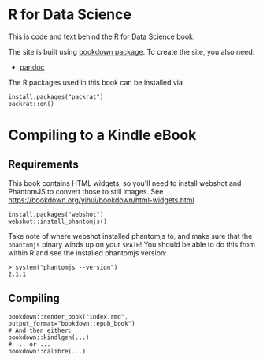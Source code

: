 # R for Data Science

This is code and text behind the [R for Data Science](http://r4ds.had.co.nz)
book. 

The site is built using [bookdown package](https://github.com/rstudio/bookdown).
To create the site, you also need:

* [pandoc](http://johnmacfarlane.net/pandoc/)

The R packages used in this book can be installed via

```{r}
install.packages("packrat")
packrat::on()
```

# Compiling to a Kindle eBook

## Requirements

This book contains HTML widgets, so you'll need to install webshot and PhantomJS
to convert those to still images. See https://bookdown.org/yihui/bookdown/html-widgets.html

```{r}
install.packages("webshot")
webshot::install_phantomjs()
```

Take note of where webshot installed phantomjs to, and make sure that the `phantomjs`
binary winds up on your `$PATH`! You should be able to do this from within R and see
the installed phantomjs version:

```{r}
> system("phantomjs --version")
2.1.1
```

## Compiling

```{r}
bookdown::render_book("index.rmd", output_format="bookdown::epub_book")
# And then either:
bookdown::kindlgen(...)
# ... or ...
bookdown::calibre(...)
```
